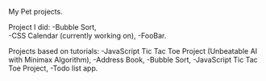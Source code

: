 
My Pet projects.

Project I did:
-Bubble Sort,	
-CSS Calendar (currently working on),
-FooBar.

Projects based on tutorials:
-JavaScript Tic Tac Toe Project (Unbeatable AI with Minimax Algorithm),
-Address Book,
-Bubble Sort,
-JavaScript Tic Tac Toe Project,
-Todo list app.
